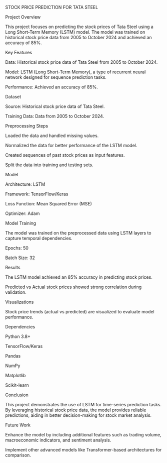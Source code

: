 STOCK PRICE PREDICTION FOR TATA STEEL

Project Overview

This project focuses on predicting the stock prices of Tata Steel using a Long Short-Term Memory (LSTM) model. The model was trained on historical stock price data from 2005 to October 2024 and achieved an accuracy of 85%.

Key Features

Data: Historical stock price data of Tata Steel from 2005 to October 2024.

Model: LSTM (Long Short-Term Memory), a type of recurrent neural network designed for sequence prediction tasks.

Performance: Achieved an accuracy of 85%.

Dataset

Source: Historical stock price data of Tata Steel.

Training Data: Data from 2005 to October 2024.

Preprocessing Steps

Loaded the data and handled missing values.

Normalized the data for better performance of the LSTM model.

Created sequences of past stock prices as input features.

Split the data into training and testing sets.

Model

Architecture: LSTM

Framework: TensorFlow/Keras

Loss Function: Mean Squared Error (MSE)

Optimizer: Adam

Model Training

The model was trained on the preprocessed data using LSTM layers to capture temporal dependencies.

Epochs:  50

Batch Size: 32

Results

The LSTM model achieved an 85% accuracy in predicting stock prices.

Predicted vs Actual stock prices showed strong correlation during validation.

Visualizations

Stock price trends (actual vs predicted) are visualized to evaluate model performance.

Dependencies

Python 3.8+

TensorFlow/Keras

Pandas

NumPy

Matplotlib

Scikit-learn


Conclusion

This project demonstrates the use of LSTM for time-series prediction tasks. By leveraging historical stock price data, the model provides reliable predictions, aiding in better decision-making for stock market analysis.

Future Work

Enhance the model by including additional features such as trading volume, macroeconomic indicators, and sentiment analysis.

Implement other advanced models like Transformer-based architectures for comparison.



